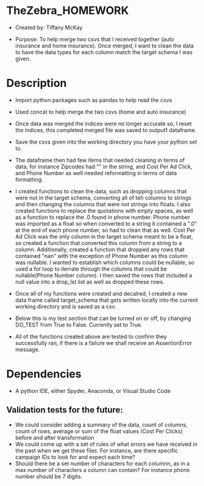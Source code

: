 # TheZebra_HOMEWORK

- Created by: Tiffany McKay

- Purpose:
  To help merge two csvs that I received together (auto insurance and home insurance). Once merged, I want to clean the data to have the data types for each column match the target schema I was given.  

# Description
- Import python packages such as pandas to help read the csvs 
- Used concat to help merge the two csvs (home and auto insurance) 
- Once data was merged the indices were no longer accurate so, I reset the indices, this completed merged file was saved to output1 dataframe. 
- Save the csvs given into the working directory you have your python set to.

- The dataframe then had few items that needed cleaning in terms of data, for instance Zipcodes had "" in the string, and Cost Per Ad Click, and Phone Number as well needed reformatting in terms of data formatting. 

- I created functions to clean the data, such as dropping columns that were not in the target schema, converting all of teh columns to strings and then changing the columns that were not strings into floats. I also created functions to replace the quotations with empty spaces, as well as a function to replace the .0 found in phone number. Phone number was imported as a float so when converted to a string it contained a ".0" at the end of each phone number, so had to clean that as well. Cost Per Ad Click was the only column in the target schema meant to be a float, so created a function that converted this column from a string to a column. Additionally, created a function that dropped any rows that contained "nan" with the exception of Phone Number as this column was nullable. I wanted to establish which columns could be nullable, so used a for loop to iterrate through the columns that could be nullable(Phone Number column). I then saved the rows that included a null value into a drop_lst list as well as dropped these rows. 


- Once all of my functions were created and decalred, I created a new data frame called target_schema that gets written locally into the current working directory and is saved as a csv.

- Below this is my test section that can be turned on or off, by changing DO_TEST from True to False. Currently set to True. 
- All of the functions created above are tested to confirm they successfully ran, if there is a failure we shall receive an AssertionError message. 



# Dependencies
- A python IDE, either Spyder, Anaconda, or Visual Studio Code



## Validation tests for the future: 
- We could consider adding a summary of the data, count of columns, count of rows, average or sum of the float values (Cost Per Clicks) before and after transformation
- We could come up with a set of rules of what errors we have received in the past when we get these files. 
For instance, are there specific campaign IDs to look for and expect each time? 
-  Should there be a set number of characters for each columnn, as in a max number of characters a column can contain? For instance phone number should be 7 digits. 

